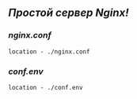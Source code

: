 _**Простой сервер Nginx!**_
--------------------------------


### **_nginx.conf_**
`location - ./nginx.conf`

### **_conf.env_**
`location - ./conf.env`